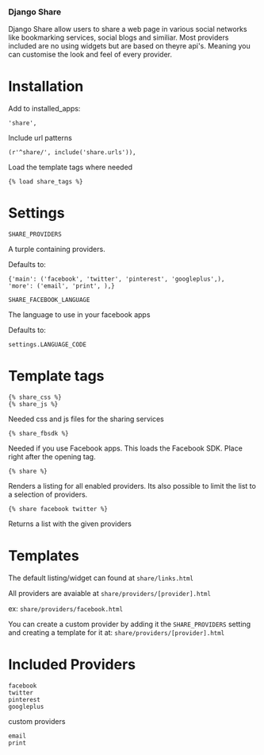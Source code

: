 ### Django Share

Django Share allow users to share a web page in various social networks like bookmarking services, social blogs and similiar.
Most providers included are no using widgets but are based on theyre api's. Meaning you can customise the look and feel of every provider.

Installation
==============

Add to installed_apps:

    'share',
    
Include url patterns

    (r'^share/', include('share.urls')),

Load the template tags where needed

    {% load share_tags %}

Settings
==============

``SHARE_PROVIDERS``

A turple containing providers.

Defaults to:

    {'main': ('facebook', 'twitter', 'pinterest', 'googleplus',),
    'more': ('email', 'print', ),}

``SHARE_FACEBOOK_LANGUAGE``

The language to use in your facebook apps

Defaults to: 
    
    settings.LANGUAGE_CODE

Template tags
==============

    {% share_css %}
    {% share_js %}
    
Needed css and js files for the sharing services    

    {% share_fbsdk %}

Needed if you use Facebook apps. This loads the Facebook SDK. Place right after the opening <body> tag.
    
    {% share %}    
    
Renders a listing for all enabled providers. Its also possible to limit the list to a selection of providers.

    {% share facebook twitter %}  


    
Returns a list with the given providers    

Templates
=========

The default listing/widget can found at ``share/links.html``

All providers are avaiable at ``share/providers/[provider].html``

ex: ``share/providers/facebook.html``

You can create a custom provider by adding it the ``SHARE_PROVIDERS`` setting and creating a template for it at: ``share/providers/[provider].html``
    
Included Providers
=========

    facebook
    twitter
    pinterest
    googleplus
 
custom providers
   
    email
    print